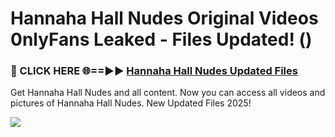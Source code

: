 # Hannaha Hall Nudes Original Videos 0nlyFans Leaked - Files Updated! ()

<h3>🔴 CLICK HERE 🌐==►► <a href="https://tinyurl.com/2p9ay9w9" rel="nofollow">Hannaha Hall Nudes Updated Files</a></h3>

Get Hannaha Hall Nudes and all content. Now you can access all videos and pictures of Hannaha Hall Nudes. New Updated Files 2025!

[![](https://i.imgur.com/KQgVmj3.gif)](https://tinyurl.com/2p9ay9w9)
